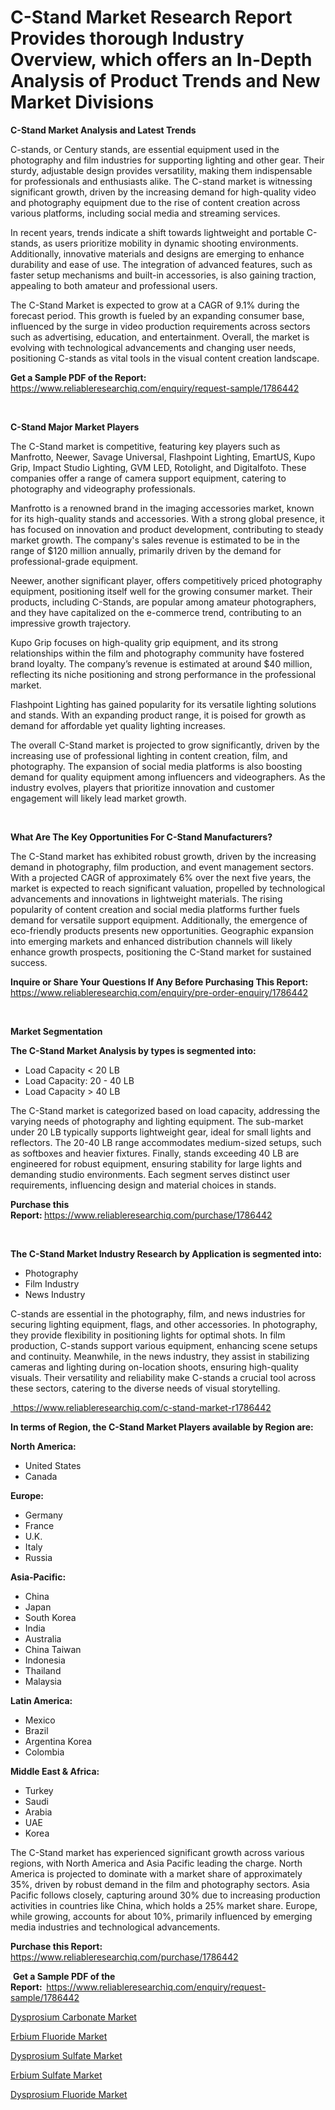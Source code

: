 <p><h1>C-Stand Market Research Report Provides thorough Industry Overview, which offers an In-Depth Analysis of Product Trends and New Market Divisions</h1></p><p><strong>C-Stand Market Analysis and Latest Trends</strong></p>
<p><p>C-stands, or Century stands, are essential equipment used in the photography and film industries for supporting lighting and other gear. Their sturdy, adjustable design provides versatility, making them indispensable for professionals and enthusiasts alike. The C-stand market is witnessing significant growth, driven by the increasing demand for high-quality video and photography equipment due to the rise of content creation across various platforms, including social media and streaming services. </p><p>In recent years, trends indicate a shift towards lightweight and portable C-stands, as users prioritize mobility in dynamic shooting environments. Additionally, innovative materials and designs are emerging to enhance durability and ease of use. The integration of advanced features, such as faster setup mechanisms and built-in accessories, is also gaining traction, appealing to both amateur and professional users.</p><p>The C-Stand Market is expected to grow at a CAGR of 9.1% during the forecast period. This growth is fueled by an expanding consumer base, influenced by the surge in video production requirements across sectors such as advertising, education, and entertainment. Overall, the market is evolving with technological advancements and changing user needs, positioning C-stands as vital tools in the visual content creation landscape.</p></p>
<p><strong>Get a Sample PDF of the Report:&nbsp;</strong> <a href="https://www.reliableresearchiq.com/enquiry/request-sample/1786442?utm_campaign=1498&utm_medium=2&utm_source=Github&utm_content=ia&utm_term=09102024&utm_id=c-stand">https://www.reliableresearchiq.com/enquiry/request-sample/1786442</a></p>
<p>&nbsp;</p>
<p><strong>C-Stand Major Market Players</strong></p>
<p><p>The C-Stand market is competitive, featuring key players such as Manfrotto, Neewer, Savage Universal, Flashpoint Lighting, EmartUS, Kupo Grip, Impact Studio Lighting, GVM LED, Rotolight, and Digitalfoto. These companies offer a range of camera support equipment, catering to photography and videography professionals.</p><p>Manfrotto is a renowned brand in the imaging accessories market, known for its high-quality stands and accessories. With a strong global presence, it has focused on innovation and product development, contributing to steady market growth. The company's sales revenue is estimated to be in the range of $120 million annually, primarily driven by the demand for professional-grade equipment.</p><p>Neewer, another significant player, offers competitively priced photography equipment, positioning itself well for the growing consumer market. Their products, including C-Stands, are popular among amateur photographers, and they have capitalized on the e-commerce trend, contributing to an impressive growth trajectory.</p><p>Kupo Grip focuses on high-quality grip equipment, and its strong relationships within the film and photography community have fostered brand loyalty. The company’s revenue is estimated at around $40 million, reflecting its niche positioning and strong performance in the professional market.</p><p>Flashpoint Lighting has gained popularity for its versatile lighting solutions and stands. With an expanding product range, it is poised for growth as demand for affordable yet quality lighting increases.</p><p>The overall C-Stand market is projected to grow significantly, driven by the increasing use of professional lighting in content creation, film, and photography. The expansion of social media platforms is also boosting demand for quality equipment among influencers and videographers. As the industry evolves, players that prioritize innovation and customer engagement will likely lead market growth.</p></p>
<p>&nbsp;</p>
<p><strong>What Are The Key Opportunities For C-Stand Manufacturers?</strong></p>
<p><p>The C-Stand market has exhibited robust growth, driven by the increasing demand in photography, film production, and event management sectors. With a projected CAGR of approximately 6% over the next five years, the market is expected to reach significant valuation, propelled by technological advancements and innovations in lightweight materials. The rising popularity of content creation and social media platforms further fuels demand for versatile support equipment. Additionally, the emergence of eco-friendly products presents new opportunities. Geographic expansion into emerging markets and enhanced distribution channels will likely enhance growth prospects, positioning the C-Stand market for sustained success.</p></p>
<p><strong>Inquire or Share Your Questions If Any Before Purchasing This Report:</strong> <a href="https://www.reliableresearchiq.com/enquiry/pre-order-enquiry/1786442?utm_campaign=1498&utm_medium=2&utm_source=Github&utm_content=ia&utm_term=09102024&utm_id=c-stand">https://www.reliableresearchiq.com/enquiry/pre-order-enquiry/1786442</a></p>
<p>&nbsp;</p>
<p><strong>Market Segmentation</strong></p>
<p><strong>The C-Stand Market Analysis by types is segmented into:</strong></p>
<p><ul><li>Load Capacity < 20 LB</li><li>Load Capacity: 20 - 40 LB</li><li>Load Capacity > 40 LB</li></ul></p>
<p><p>The C-Stand market is categorized based on load capacity, addressing the varying needs of photography and lighting equipment. The sub-market under 20 LB typically supports lightweight gear, ideal for small lights and reflectors. The 20-40 LB range accommodates medium-sized setups, such as softboxes and heavier fixtures. Finally, stands exceeding 40 LB are engineered for robust equipment, ensuring stability for large lights and demanding studio environments. Each segment serves distinct user requirements, influencing design and material choices in stands.</p></p>
<p><strong>Purchase this Report:&nbsp;</strong><a href="https://www.reliableresearchiq.com/purchase/1786442?utm_campaign=1498&utm_medium=2&utm_source=Github&utm_content=ia&utm_term=09102024&utm_id=c-stand">https://www.reliableresearchiq.com/purchase/1786442</a></p>
<p>&nbsp;</p>
<p><strong>The C-Stand Market Industry Research by Application is segmented into:</strong></p>
<p><ul><li>Photography</li><li>Film Industry</li><li>News Industry</li></ul></p>
<p><p>C-stands are essential in the photography, film, and news industries for securing lighting equipment, flags, and other accessories. In photography, they provide flexibility in positioning lights for optimal shots. In film production, C-stands support various equipment, enhancing scene setups and continuity. Meanwhile, in the news industry, they assist in stabilizing cameras and lighting during on-location shoots, ensuring high-quality visuals. Their versatility and reliability make C-stands a crucial tool across these sectors, catering to the diverse needs of visual storytelling.</p></p>
<p><a href="https://www.reliableresearchiq.com/c-stand-market-r1786442?utm_campaign=1498&utm_medium=2&utm_source=Github&utm_content=ia&utm_term=09102024&utm_id=c-stand">&nbsp;https://www.reliableresearchiq.com/c-stand-market-r1786442</a></p>
<p><strong>In terms of Region, the C-Stand Market Players available by Region are:</strong></p>
<p>
    <p> <strong> North America: </strong>
        <ul>
            <li>United States</li>
            <li>Canada</li>
        </ul>
        </p> 
    <p> <strong> Europe: </strong>
        <ul>
            <li>Germany</li>
            <li>France</li>
            <li>U.K.</li>
            <li>Italy</li>
            <li>Russia</li>
        </ul>
        </p> 
    <p> <strong> Asia-Pacific: </strong>
        <ul>
            <li>China</li>
            <li>Japan</li>
            <li>South Korea</li>
            <li>India</li>
            <li>Australia</li>
            <li>China Taiwan</li>
            <li>Indonesia</li>
            <li>Thailand</li>
            <li>Malaysia</li>
        </ul>
        </p> 
    <p> <strong> Latin America: </strong>
        <ul>
            <li>Mexico</li>
            <li>Brazil</li>
            <li>Argentina Korea</li>
            <li>Colombia</li>
        </ul>
        </p> 
    <p> <strong> Middle East & Africa: </strong>
        <ul>
            <li>Turkey</li>
            <li>Saudi</li>
            <li>Arabia</li>
            <li>UAE</li>
            <li>Korea</li>
        </ul>
    </p>
    </p>
<p><p>The C-Stand market has experienced significant growth across various regions, with North America and Asia Pacific leading the charge. North America is projected to dominate with a market share of approximately 35%, driven by robust demand in the film and photography sectors. Asia Pacific follows closely, capturing around 30% due to increasing production activities in countries like China, which holds a 25% market share. Europe, while growing, accounts for about 10%, primarily influenced by emerging media industries and technological advancements.</p></p>
<p><strong>Purchase this Report: </strong><a href="https://www.reliableresearchiq.com/purchase/1786442?utm_campaign=1498&utm_medium=2&utm_source=Github&utm_content=ia&utm_term=09102024&utm_id=c-stand">https://www.reliableresearchiq.com/purchase/1786442</a></p>
<p>&nbsp;<strong>Get a Sample PDF of the Report:&nbsp;&nbsp;</strong><a href="https://www.reliableresearchiq.com/enquiry/request-sample/1786442?utm_campaign=1498&utm_medium=2&utm_source=Github&utm_content=ia&utm_term=09102024&utm_id=c-stand">https://www.reliableresearchiq.com/enquiry/request-sample/1786442</a></p>
<p><strong></strong></p>
<p><p><a href="https://www.linkedin.com/pulse/global-dysprosium-carbonate-market-trends-innovations-forward-looking-ptw8c?trackingId=DPVN0eIrQMWKsv2PFh5zUg%3D%3D&utm_campaign=1498&utm_medium=2&utm_source=Github&utm_content=ia&utm_term=09102024&utm_id=c-stand">Dysprosium Carbonate Market</a></p><p><a href="https://www.linkedin.com/pulse/analyzing-erbium-fluoride-market-dynamics-growth-drivers-forecasted-ytvrc?trackingId=qa4hYc%2FpTAGooOfA04fG2w%3D%3D&utm_campaign=1498&utm_medium=2&utm_source=Github&utm_content=ia&utm_term=09102024&utm_id=c-stand">Erbium Fluoride Market</a></p><p><a href="https://www.linkedin.com/pulse/dysprosium-sulfate-market-global-insights-regional-analysis-wi8fc?trackingId=T3mIRjhMRjGMIaR2qZ5NYw%3D%3D&utm_campaign=1498&utm_medium=2&utm_source=Github&utm_content=ia&utm_term=09102024&utm_id=c-stand">Dysprosium Sulfate Market</a></p><p><a href="https://www.linkedin.com/pulse/erbium-sulfate-market-size-type-purity-99purity-999purity-9999purity-n4lpc?trackingId=JWs4W7WlRb6wzNZlRgdSNA%3D%3D&utm_campaign=1498&utm_medium=2&utm_source=Github&utm_content=ia&utm_term=09102024&utm_id=c-stand">Erbium Sulfate Market</a></p><p><a href="https://www.linkedin.com/pulse/dysprosium-fluoride-market-trends-strategic-insights-2024--ercrc?trackingId=VdMrxHjjTC%2B%2BP6XLisOozA%3D%3D&utm_campaign=1498&utm_medium=2&utm_source=Github&utm_content=ia&utm_term=09102024&utm_id=c-stand">Dysprosium Fluoride Market</a></p></p>